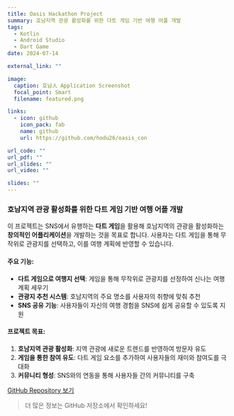 ```yaml
---
title: Oasis Hackathon Project
summary: 호남지역 관광 활성화를 위한 다트 게임 기반 여행 어플 개발
tags:
  - Kotlin
  - Android Studio
  - Dart Game
date: 2024-07-14

external_link: ""

image:
  caption: 호남人 Application Screenshot
  focal_point: Smart
  filename: featured.png

links:
  - icon: github
    icon_pack: fab
    name: github
    url: https://github.com/hodu26/oasis_con

url_code: ""
url_pdf: ""
url_slides: ""
url_video: ""

slides: ""
---
```


### 호남지역 관광 활성화를 위한 다트 게임 기반 여행 어플 개발

이 프로젝트는 SNS에서 유행하는 **다트 게임**을 활용해 호남지역의 관광을 활성화하는 **창의적인 어플리케이션**을 개발하는 것을 목표로 합니다. 사용자는 다트 게임을 통해 무작위로 관광지를 선택하고, 이를 여행 계획에 반영할 수 있습니다.

#### 주요 기능:
- **다트 게임으로 여행지 선택**: 게임을 통해 무작위로 관광지를 선정하여 신나는 여행 계획 세우기
- **관광지 추천 시스템**: 호남지역의 주요 명소를 사용자의 취향에 맞춰 추천
- **SNS 공유 기능**: 사용자들이 자신의 여행 경험을 SNS에 쉽게 공유할 수 있도록 지원

#### 프로젝트 목표:
1. **호남지역 관광 활성화**: 지역 관광에 새로운 트렌드를 반영하여 방문자 유도
2. **게임을 통한 참여 유도**: 다트 게임 요소를 추가하여 사용자들의 재미와 참여도를 극대화
3. **커뮤니티 형성**: SNS와의 연동을 통해 사용자들 간의 커뮤니티를 구축

[GitHub Repository 보기](https://github.com/hodu26/oasis_con)

> 더 많은 정보는 GitHub 저장소에서 확인하세요!